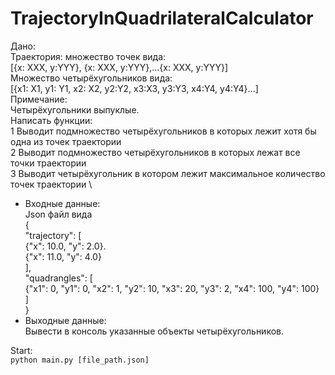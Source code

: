 # TrajectoryInQuadrilateralCalculator

Дано: \
Траектория: множество точек вида: \
[{x: XXX, y:YYY}, {x: XXX, y:YYY},...{x: XXX, y:YYY}] \
Множество четырёхугольников вида: \
[{x1: X1, y1: Y1, x2: X2, y2:Y2, x3:X3, y3:Y3, x4:Y4, y4:Y4}…] \
Примечание: \
Четырёхугольники выпуклые. \
Написать функции: \
1 Выводит подмножество четырёхугольников в которых лежит хотя бы одна из точек 
траектории \
2 Выводит подмножество четырёхугольников в которых лежат все точки траектории \
3 Выводит четырёхугольник в котором лежит максимальное количество точек траектории \
* Входные данные: \
Json файл вида \
{ \
  "trajectory": [ \
    {"x": 10.0, "y": 2.0}. \
    {"x": 11.0, "y": 4.0} \
  ], \
  "quadrangles": [ \
    {"x1": 0, "y1": 0, "x2": 1, "y2": 10, "x3": 20, "y3": 2, "x4": 100, "y4": 100} \
  ] \
}
* Выходные данные: \
Вывести в консоль указанные объекты четырёхугольников.

Start: \
`python main.py [file_path.json]`
